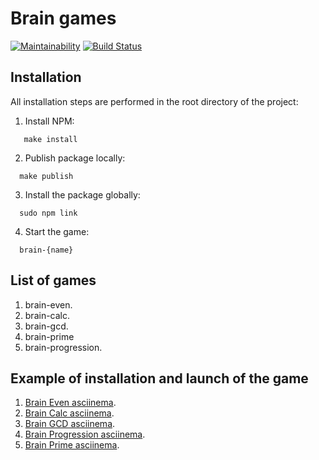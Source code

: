 # Brain games

[![Maintainability](https://api.codeclimate.com/v1/badges/4241cc0fd1ca25ed84bd/maintainability)](https://codeclimate.com/github/MalafeevArtem/Brain-games/maintainability) [![Build Status](https://travis-ci.org/MalafeevArtem/Brain-games.svg?branch=master)](https://travis-ci.org/MalafeevArtem/Brain-games)

## Installation

All installation steps are performed in the root directory of the project:

1. Install NPM:
```
   make install
```
2. Publish package locally:
```
  make publish
```
3. Install the package globally:
```
  sudo npm link
```
4. Start the game:
```
  brain-{name}
```

## List of games

1. brain-even.
2. brain-calc.
3. brain-gcd.
4. brain-prime
5. brain-progression.

## Example of installation and launch of the game

1. [Brain Even asciinema](https://asciinema.org/a/kLthmotz3I91hB9nIdzkcHUNl).
2. [Brain Calc asciinema](https://asciinema.org/a/shfCiqH03BPviTeJBitQQPjZT).
3. [Brain GCD asciinema](https://asciinema.org/a/J5To3VNlDwHPVTv7mJwoiR4Nc).
4. [Brain Progression asciinema](https://asciinema.org/a/xzsb6m6zRFnipRRgyRg2cbKoV).
5. [Brain Prime asciinema](https://asciinema.org/a/Psaah0Hc5OEwLCEp2r0RLGJXY).
